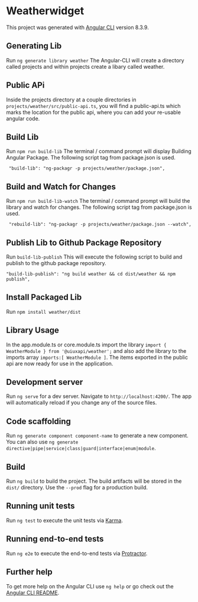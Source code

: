 # Weatherwidget

This project was generated with [Angular CLI](https://github.com/angular/angular-cli) version 8.3.9.

## Generating Lib
Run `ng generate library weather` The Angular-CLI will create a directory called projects and within projects create a libary called weather.

## Public APi
Inside the projects directory at a couple directories in `projects/weather/src/public-api.ts`, you will find a public-api.ts which marks the location for the public api, where you can add your re-usable angular code.

## Build Lib
Run `npm run build-lib` The terminal / command prompt will display Building Angular Package. The following script tag from package.json is used.

` "build-lib": "ng-packagr -p projects/weather/package.json",`

## Build and Watch for Changes
Run `npm run build-lib-watch`  The terminal / command prompt will build the library and watch for changes. The following script tag from package.json is used.

` "rebuild-lib": "ng-packagr -p projects/weather/package.json --watch",`

## Publish Lib to Github Package Repository
Run `build-lib-publish` This will execute the following script to build and publish to the github package repository.

 `"build-lib-publish": "ng build weather && cd dist/weather && npm publish",`

## Install Packaged Lib
Run `npm install weather/dist`

## Library Usage
In the app.module.ts or core.module.ts import the library  `import { WeatherModule } from '@uiuxapi/weather';` and also add the library to the imports array `imports:[ WeatherModule ]`.  The items exported in the public api are now ready for use in the application.

## Development server

Run `ng serve` for a dev server. Navigate to `http://localhost:4200/`. The app will automatically reload if you change any of the source files.

## Code scaffolding

Run `ng generate component component-name` to generate a new component. You can also use `ng generate directive|pipe|service|class|guard|interface|enum|module`.

## Build

Run `ng build` to build the project. The build artifacts will be stored in the `dist/` directory. Use the `--prod` flag for a production build.

## Running unit tests

Run `ng test` to execute the unit tests via [Karma](https://karma-runner.github.io).

## Running end-to-end tests

Run `ng e2e` to execute the end-to-end tests via [Protractor](http://www.protractortest.org/).

## Further help

To get more help on the Angular CLI use `ng help` or go check out the [Angular CLI README](https://github.com/angular/angular-cli/blob/master/README.md).

